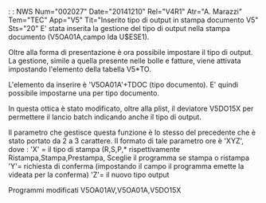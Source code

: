  :  : NWS Num="002027" Date="20141210" Rel="V4R1" Atr="A. Marazzi" Tem="TEC" App="V5" Tit="Inserito tipo di output in stampa documento V5" Sts="20"
E' stata inserita la gestione del tipo di output nella stampa documento (V5OA01A,campo lda U$ESE1).

Oltre alla forma di presentazione è ora possibile impostare il tipo di output. La gestione, simile
a quella presente nelle bolle e fatture, viene attivata impostando l'elemento della tabella V5*TO.

L'elemento da inserire è 'V5OA01A'+TDOC (tipo documento). E' quindi possibile impostarne una per tipo documento.

In questa ottica è stato modificato, oltre alla plist, il deviatore V5DO15X per permettere il lancio
batch indicando anche il tipo di output.

Il parametro che gestisce questa funzione è lo stesso del precedente che è stato portato da 2 a 3 carattere. Il formato di tale parametro ore è 'XYZ', dove : 
'X' = il tipo di stampa (R,S,P,* rispettivamente Ristampa,Stampa,Prestampa, Sceglie il programma se
      stampa o ristampa
'Y'= richiesta di conferma (impostando il campo il programma emette la videata per la conferma) 'Z'= il nuovo tipo output

Programmi modificati
V5OA01AV,V5OA01A,V5DO15X
